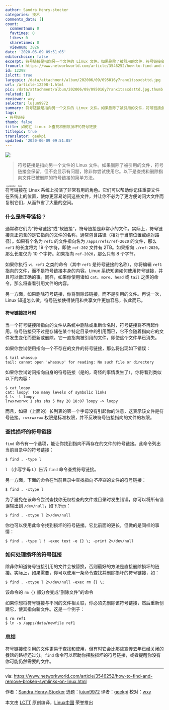 ```yaml
---
author: Sandra Henry-stocker
categories: 技术
comments_data: []
count:
  commentnum: 0
  favtimes: 0
  likes: 0
  sharetimes: 0
  viewnum: 3826
date: '2020-06-09 09:51:05'
editorchoice: false
excerpt: 符号链接是指向另一个文件的 Linux 文件。如果删除了被引用的文件，符号链接会保留，但不会显示有问题，除非你尝试使用它。
fromurl: https://www.networkworld.com/article/3546252/how-to-find-and-remove-broken-symlinks-on-linux.html
id: 12298
islctt: true
largepic: /data/attachment/album/202006/09/095016y7ranx1tssxdsttd.jpg
url: /article-12298-1.html
pic: /data/attachment/album/202006/09/095016y7ranx1tssxdsttd.jpg.thumb.jpg
related: []
reviewer: wxy
selector: lujun9972
summary: 符号链接是指向另一个文件的 Linux 文件。如果删除了被引用的文件，符号链接会保留，但不会显示有问题，除非你尝试使用它。
tags:
- 符号链接
thumb: false
title: 如何在 Linux 上查找和删除损坏的符号链接
titlepic: true
translator: geekpi
updated: '2020-06-09 09:51:05'
---
```


![](/data/attachment/album/202006/09/095016y7ranx1tssxdsttd.jpg)



> 
> 符号链接是指向另一个文件的 Linux 文件。如果删除了被引用的文件，符号链接会保留，但不会显示有问题，除非你尝试使用它。以下是查找和删除指向文件已被删除的符号链接的简单方法。
> 
> 
> 


<ruby> 符号链接 <rt>  symbolic link </rt></ruby>在 Linux 系统上扮演了非常有用的角色。它们可以帮助你记住重要文件在系统上的位置，使你更容易访问这些文件，并让你不必为了更方便访问大文件而复制它们，从而节省了大量的空间。


### 什么是符号链接？


通常称它们为“符号链接”或“软链接”，符号链接是非常小的文件。实际上，符号链接真正包含的是它指向的文件的名称，通常包含路径（相对于当前位置或绝对路径）。如果有个名为 `ref1` 的文件指向名为 `/apps/refs/ref-2020` 的文件，那么 `ref1` 的长度将为 19 个字符，即使 `ref-202` 文件有 2TB。如果指向 `./ref-2020`，那么长度仅为 10 个字符。如果指向 `ref-2020`，那么只有 8 个字节。


如果你执行 `vi ref1` 之类的命令（其中 `ref1` 是符号链接的名称），你将编辑 `ref1` 指向的文件，而不是符号链接本身的内容。Linux 系统知道如何使用符号链接，并且可以做正确的事。同样，如果你使用诸如 `cat`、`more`、`head` 或 `tail` 之类的命令，那么将查看引用文件的内容。


另一方面，如果删除符号链接，你将删除该链接，而不是引用的文件。再说一次，Linux 知道怎么做。符号链接使得使用和共享文件更加容易，仅此而已。


#### 符号链接损坏时


当一个符号链接所指向的文件从系统中删除或重新命名时，符号链接将不再起作用。符号链接只不过是存储在某个特定目录中的引用而已，它不会随着指向它的文件发生变化而更新或删除。它一直指向被引用的文件，即使这个文件早已消失。


如果你尝试使用指向一个不存在的文件的符号链接，那么将出现如下错误：



```
$ tail whassup
tail: cannot open 'whassup' for reading: No such file or directory
```

如果你尝试访问指向自身的符号链接（是的，奇怪的事情发生了），你将看到类似以下的内容：



```
$ cat loopy
cat: loopy: Too many levels of symbolic links
$ ls -l loopy
lrwxrwxrwx 1 shs shs 5 May 28 18:07 loopy -> loopy
```

而且，如果（上面的）长列表的第一个字母没有引起你的注意，这表示该文件是符号链接。`rwxrwxrwx` 权限是标准权限，并不反映符号链接指向的文件的权限。


### 查找损坏的符号链接


`find` 命令有一个选项，能让你找到指向不再存在的文件的符号链接。此命令列出当前目录中的符号链接：



```
$ find . -type l
```

`l` （小写字母 `L`）告诉 `find` 命令查找符号链接。


另一方面，下面的命令在当前目录中查找指向*不存在*的文件的符号链接：



```
$ find . -xtype l
```

为了避免在该命令尝试查找你无权检查的文件或目录时发生错误，你可以将所有错误输出到 `/dev/null`，如下所示：



```
$ find . -xtype l 2>/dev/null
```

你也可以使用此命令找到损坏的符号链接。它比前面的更长，但做的是同样的事情：



```
$ find . -type l ! -exec test -e {} \; -print 2>/dev/null
```

### 如何处理损坏的符号链接


除非你知道符号链接引用的文件会被替换，否则最好的方法是直接删除损坏的链接。实际上，如果需要，你可以使用一条命令查找并删除损坏的符号链接，如：



```
$ find . -xtype l 2>/dev/null -exec rm {} \;
```

该命令的 `rm {}` 部分会变成“删除文件”的命令


如果你想将符号链接与不同的文件相关联，你必须先删除该符号链接，然后重新创建它，使其指向新文件。这是一个例子：



```
$ rm ref1
$ ln -s /apps/data/newfile ref1
```

### 总结


符号链接使引用的文件更易于查找和使用，但有时它会比那些宣传去年已经关闭的餐馆的路标还过分。`find` 命令可以帮助你摆脱损坏的符号链接，或者提醒你没有你可能仍然需要的文件。




---


via: <https://www.networkworld.com/article/3546252/how-to-find-and-remove-broken-symlinks-on-linux.html>


作者：[Sandra Henry-Stocker](https://www.networkworld.com/author/Sandra-Henry_Stocker/) 选题：[lujun9972](https://github.com/lujun9972) 译者：[geekpi](https://github.com/geekpi) 校对：[wxy](https://github.com/wxy)


本文由 [LCTT](https://github.com/LCTT/TranslateProject) 原创编译，[Linux中国](https://linux.cn/) 荣誉推出